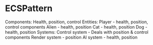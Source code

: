 # ECSPattern

Components: Health, position, control
Entities: 
Player - health, position, control components
Alien - health, position
Cat - health, position
Dog - health, position
Systems: 
Control system - Deals with position & control components
Render system - position
AI system - health, position

